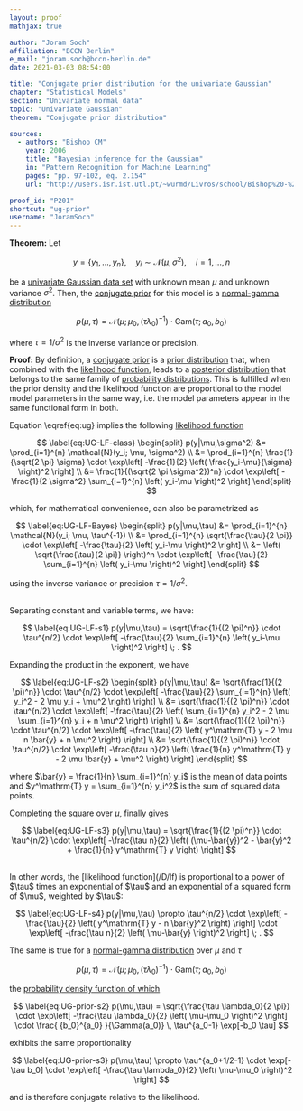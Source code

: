 ```yaml
---
layout: proof
mathjax: true

author: "Joram Soch"
affiliation: "BCCN Berlin"
e_mail: "joram.soch@bccn-berlin.de"
date: 2021-03-03 08:54:00

title: "Conjugate prior distribution for the univariate Gaussian"
chapter: "Statistical Models"
section: "Univariate normal data"
topic: "Univariate Gaussian"
theorem: "Conjugate prior distribution"

sources:
  - authors: "Bishop CM"
    year: 2006
    title: "Bayesian inference for the Gaussian"
    in: "Pattern Recognition for Machine Learning"
    pages: "pp. 97-102, eq. 2.154"
    url: "http://users.isr.ist.utl.pt/~wurmd/Livros/school/Bishop%20-%20Pattern%20Recognition%20And%20Machine%20Learning%20-%20Springer%20%202006.pdf"

proof_id: "P201"
shortcut: "ug-prior"
username: "JoramSoch"
---
```



**Theorem:** Let

$$ \label{eq:ug}
y = \left\lbrace y_1, \ldots, y_n \right\rbrace, \quad y_i \sim \mathcal{N}(\mu, \sigma^2), \quad i = 1, \ldots, n
$$

be a [univariate Gaussian data set](/D/ug) with unknown mean $\mu$ and unknown variance $\sigma^2$. Then, the [conjugate prior](/D/prior-conj) for this model is a [normal-gamma distribution](/D/ng)

$$ \label{eq:UG-NG-prior}
p(\mu,\tau) = \mathcal{N}(\mu; \mu_0, (\tau \lambda_0)^{-1}) \cdot \mathrm{Gam}(\tau; a_0, b_0)
$$

where $\tau = 1/\sigma^2$ is the inverse variance or precision.


**Proof:** By definition, a [conjugate prior](/D/prior-conj) is a [prior distribution](/D/prior) that, when combined with the [likelihood function](/D/lf), leads to a [posterior distribution](/D/post) that belongs to the same family of [probability distributions](/D/dist). This is fulfilled when the prior density and the likelihood function are proportional to the model model parameters in the same way, i.e. the model parameters appear in the same functional form in both.

Equation \eqref{eq:ug} implies the following [likelihood function](/D/lf)

$$ \label{eq:UG-LF-class}
\begin{split}
p(y|\mu,\sigma^2) &= \prod_{i=1}^{n} \mathcal{N}(y_i; \mu, \sigma^2) \\
&= \prod_{i=1}^{n} \frac{1}{\sqrt{2 \pi} \sigma} \cdot \exp\left[ -\frac{1}{2} \left( \frac{y_i-\mu}{\sigma} \right)^2 \right] \\
&= \frac{1}{(\sqrt{2 \pi \sigma^2})^n} \cdot \exp\left[ -\frac{1}{2 \sigma^2} \sum_{i=1}^{n} \left( y_i-\mu \right)^2 \right]
\end{split}
$$

which, for mathematical convenience, can also be parametrized as

$$ \label{eq:UG-LF-Bayes}
\begin{split}
p(y|\mu,\tau) &= \prod_{i=1}^{n} \mathcal{N}(y_i; \mu, \tau^{-1}) \\
&= \prod_{i=1}^{n} \sqrt{\frac{\tau}{2 \pi}} \cdot \exp\left[ -\frac{\tau}{2} \left( y_i-\mu \right)^2 \right] \\
&= \left( \sqrt{\frac{\tau}{2 \pi}} \right)^n \cdot \exp\left[ -\frac{\tau}{2} \sum_{i=1}^{n} \left( y_i-\mu \right)^2 \right]
\end{split}
$$

using the inverse variance or precision $\tau = 1/\sigma^2$.

<br>
Separating constant and variable terms, we have:

$$ \label{eq:UG-LF-s1}
p(y|\mu,\tau) = \sqrt{\frac{1}{(2 \pi)^n}} \cdot \tau^{n/2} \cdot \exp\left[ -\frac{\tau}{2} \sum_{i=1}^{n} \left( y_i-\mu \right)^2 \right] \; .
$$

Expanding the product in the exponent, we have

$$ \label{eq:UG-LF-s2}
\begin{split}
p(y|\mu,\tau) &= \sqrt{\frac{1}{(2 \pi)^n}} \cdot \tau^{n/2} \cdot \exp\left[ -\frac{\tau}{2} \sum_{i=1}^{n} \left( y_i^2 - 2 \mu y_i + \mu^2 \right) \right] \\
&= \sqrt{\frac{1}{(2 \pi)^n}} \cdot \tau^{n/2} \cdot \exp\left[ -\frac{\tau}{2} \left( \sum_{i=1}^{n} y_i^2 - 2 \mu \sum_{i=1}^{n} y_i + n \mu^2 \right) \right] \\
&= \sqrt{\frac{1}{(2 \pi)^n}} \cdot \tau^{n/2} \cdot \exp\left[ -\frac{\tau}{2} \left( y^\mathrm{T} y - 2 \mu n \bar{y} + n \mu^2 \right) \right] \\
&= \sqrt{\frac{1}{(2 \pi)^n}} \cdot \tau^{n/2} \cdot \exp\left[ -\frac{\tau n}{2} \left( \frac{1}{n} y^\mathrm{T} y - 2 \mu \bar{y} + \mu^2 \right) \right]
\end{split}
$$

where $\bar{y} = \frac{1}{n} \sum_{i=1}^{n} y_i$ is the mean of data points and $y^\mathrm{T} y = \sum_{i=1}^{n} y_i^2$ is the sum of squared data points.

Completing the square over $\mu$, finally gives

$$ \label{eq:UG-LF-s3}
p(y|\mu,\tau) = \sqrt{\frac{1}{(2 \pi)^n}} \cdot \tau^{n/2} \cdot \exp\left[ -\frac{\tau n}{2} \left( (\mu-\bar{y})^2 - \bar{y}^2 + \frac{1}{n} y^\mathrm{T} y \right) \right]
$$

<br>
In other words, the [likelihood function](/D/lf) is proportional to a power of $\tau$ times an exponential of $\tau$ and an exponential of a squared form of $\mu$, weighted by $\tau$:

$$ \label{eq:UG-LF-s4}
p(y|\mu,\tau) \propto \tau^{n/2} \cdot \exp\left[ -\frac{\tau}{2} \left( y^\mathrm{T} y - n \bar{y}^2 \right) \right] \cdot \exp\left[ -\frac{\tau n}{2} \left( \mu-\bar{y} \right)^2 \right] \; .
$$

The same is true for a [normal-gamma distribution](/D/ng) over $\mu$ and $\tau$

$$ \label{eq:UG-prior-s1}
p(\mu,\tau) = \mathcal{N}(\mu; \mu_0, (\tau \lambda_0)^{-1}) \cdot \mathrm{Gam}(\tau; a_0, b_0)
$$

the [probability density function of which](/P/ng-pdf)

$$ \label{eq:UG-prior-s2}
p(\mu,\tau) = \sqrt{\frac{\tau \lambda_0}{2 \pi}} \cdot \exp\left[ -\frac{\tau \lambda_0}{2} \left( \mu-\mu_0 \right)^2 \right] \cdot \frac{ {b_0}^{a_0} }{\Gamma(a_0)} \, \tau^{a_0-1} \exp[-b_0 \tau]
$$

exhibits the same proportionality

$$ \label{eq:UG-prior-s3}
p(\mu,\tau) \propto \tau^{a_0+1/2-1} \cdot \exp[-\tau b_0] \cdot \exp\left[ -\frac{\tau \lambda_0}{2} \left( \mu-\mu_0 \right)^2 \right]
$$

and is therefore conjugate relative to the likelihood.